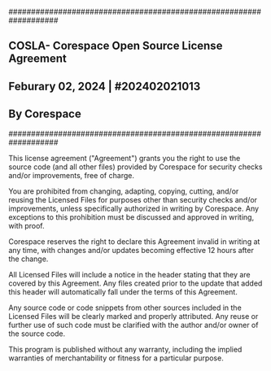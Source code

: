 ###################################################################
## COSLA- Corespace Open Source License Agreement                ##
## Feburary 02, 2024 | #202402021013                             ##
## By Corespace                                                  ##
###################################################################

This license agreement ("Agreement") grants you the right to use the source code (and all other files) 
provided by Corespace for security checks and/or improvements, free of charge.

You are prohibited from changing, adapting, copying, cutting, and/or reusing the Licensed Files for purposes other than security checks and/or improvements, unless specifically authorized in writing by Corespace. 
Any exceptions to this prohibition must be discussed and approved in writing, with proof.

Corespace reserves the right to declare this Agreement invalid in writing at any time, 
with changes and/or updates becoming effective 12 hours after the change.

All Licensed Files will include a notice in the header stating that they are covered by this Agreement. 
Any files created prior to the update that added this header will automatically fall under the terms of this Agreement.

Any source code or code snippets from other sources included in the Licensed Files will be clearly marked and properly attributed. 
Any reuse or further use of such code must be clarified with the author and/or owner of the source code.

This program is published without any warranty, 
including the implied warranties of merchantability or fitness for a particular purpose.